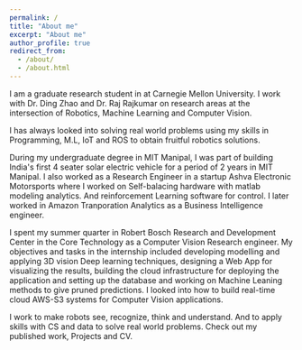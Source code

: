 ```yaml
---
permalink: /
title: "About me"
excerpt: "About me"
author_profile: true
redirect_from: 
  - /about/
  - /about.html
---
```


I am a graduate research student in at Carnegie Mellon University. I work with Dr. Ding Zhao and Dr. Raj Rajkumar on research areas at the intersection of Robotics, Machine Learning and Computer Vision.

I has always looked into solving real world problems using my skills in Programming, M.L, IoT and ROS to obtain fruitful robotics solutions.

During my undergraduate degree in MIT Manipal, I was part of building India's first 4 seater solar electric vehicle for a period of 2 years in MIT Manipal. 
I also worked as a Research Engineer in a startup Ashva Electronic Motorsports where I worked on Self-balacing hardware with matlab modeling analytics. And reinforcement Learning software for control.
I later worked in Amazon Tranporation Analytics as a Business Intelligence engineer. 

I spent my summer quarter in Robert Bosch Research and Development Center in the Core Technology as a Computer Vision Research engineer. My objectives and tasks in the internship included developing modelling and applying 3D vision Deep learning techniques, designing a Web App for visualizing the results, building the cloud infrastructure for deploying the application and setting up the database and  working on Machine Leaning methods to give pruned predictions. I looked into how to build real-time cloud AWS-S3 systems for Computer Vision applications.

I work to make robots see, recognize, think and understand.
And to apply skills with CS and data to solve real world problems. 
Check out my published work, Projects and CV.

<!--
Manoj is a graduate research student in at Carnegie Mellon University. He works with Dr. Ding Zhao and Dr. Raj Rajkumar on research areas at the intersection of Machine Learning and Computer Vision.

He has always looked into solving real world problems using his skills in Programming, M.L, IoT and ROS to obtain fruitful robotics solutions.

During he undergraduate degree in MIT Manipal, he was part of building India's first 4 seater solar electric vehicle for a period of 2 years in MIT Manipal. 
He also worked as a Research Engineer in a startup Ashva Electronic Motorsports where he worked on Self-balacing hardware with matlab modeling analytics. And reinforcement Learning software for control.
He later worked in Amazon Tranporation Analytics as a Business Intelligence engineer. 

He spent his summer quarter in Robert Bosch Research and Development Center in the Core Technology as a Computer Vision Research engineer. His objectives and tasks in the internship included developing modelling and applying 3D vision Deep learning techniques, designing a Web App for visualizing the results, building the cloud infrastructure for deploying the application and setting up the database and  working on Machine Leaning methods to give pruned predictions. He looked into how to build real-time cloud AWS-S3 systems for Computer Vision applications.

Manoj tries to make robots see, recognize, think and understand.
Check out his published work, Projects and CV.
-->
